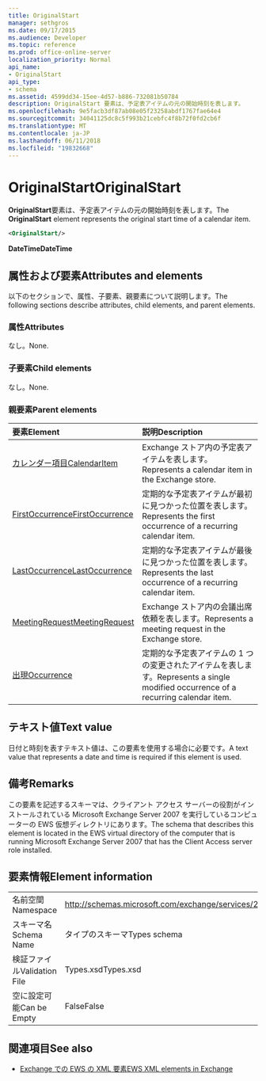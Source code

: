 ```yaml
---
title: OriginalStart
manager: sethgros
ms.date: 09/17/2015
ms.audience: Developer
ms.topic: reference
ms.prod: office-online-server
localization_priority: Normal
api_name:
- OriginalStart
api_type:
- schema
ms.assetid: 4599dd34-15ee-4d57-b886-732081b50784
description: OriginalStart 要素は、予定表アイテムの元の開始時刻を表します。
ms.openlocfilehash: 9e5facb3df87ab08e05f23258abdf1767fae64e4
ms.sourcegitcommit: 34041125dc8c5f993b21cebfc4f8b72f0fd2cb6f
ms.translationtype: MT
ms.contentlocale: ja-JP
ms.lasthandoff: 06/11/2018
ms.locfileid: "19832668"
---
```

# <a name="originalstart"></a><span data-ttu-id="cd3aa-103">OriginalStart</span><span class="sxs-lookup"><span data-stu-id="cd3aa-103">OriginalStart</span></span>

<span data-ttu-id="cd3aa-104">**OriginalStart**要素は、予定表アイテムの元の開始時刻を表します。</span><span class="sxs-lookup"><span data-stu-id="cd3aa-104">The **OriginalStart** element represents the original start time of a calendar item.</span></span> 
  
```xml
<OriginalStart/>
```

 <span data-ttu-id="cd3aa-105">**DateTime**</span><span class="sxs-lookup"><span data-stu-id="cd3aa-105">**DateTime**</span></span>
## <a name="attributes-and-elements"></a><span data-ttu-id="cd3aa-106">属性および要素</span><span class="sxs-lookup"><span data-stu-id="cd3aa-106">Attributes and elements</span></span>

<span data-ttu-id="cd3aa-107">以下のセクションで、属性、子要素、親要素について説明します。</span><span class="sxs-lookup"><span data-stu-id="cd3aa-107">The following sections describe attributes, child elements, and parent elements.</span></span>
  
### <a name="attributes"></a><span data-ttu-id="cd3aa-108">属性</span><span class="sxs-lookup"><span data-stu-id="cd3aa-108">Attributes</span></span>

<span data-ttu-id="cd3aa-109">なし。</span><span class="sxs-lookup"><span data-stu-id="cd3aa-109">None.</span></span>
  
### <a name="child-elements"></a><span data-ttu-id="cd3aa-110">子要素</span><span class="sxs-lookup"><span data-stu-id="cd3aa-110">Child elements</span></span>

<span data-ttu-id="cd3aa-111">なし。</span><span class="sxs-lookup"><span data-stu-id="cd3aa-111">None.</span></span>
  
### <a name="parent-elements"></a><span data-ttu-id="cd3aa-112">親要素</span><span class="sxs-lookup"><span data-stu-id="cd3aa-112">Parent elements</span></span>

|<span data-ttu-id="cd3aa-113">**要素**</span><span class="sxs-lookup"><span data-stu-id="cd3aa-113">**Element**</span></span>|<span data-ttu-id="cd3aa-114">**説明**</span><span class="sxs-lookup"><span data-stu-id="cd3aa-114">**Description**</span></span>|
|:-----|:-----|
|[<span data-ttu-id="cd3aa-115">カレンダー項目</span><span class="sxs-lookup"><span data-stu-id="cd3aa-115">CalendarItem</span></span>](calendaritem.md) <br/> |<span data-ttu-id="cd3aa-116">Exchange ストア内の予定表アイテムを表します。</span><span class="sxs-lookup"><span data-stu-id="cd3aa-116">Represents a calendar item in the Exchange store.</span></span>  <br/> |
|[<span data-ttu-id="cd3aa-117">FirstOccurrence</span><span class="sxs-lookup"><span data-stu-id="cd3aa-117">FirstOccurrence</span></span>](firstoccurrence.md) <br/> |<span data-ttu-id="cd3aa-118">定期的な予定表アイテムが最初に見つかった位置を表します。</span><span class="sxs-lookup"><span data-stu-id="cd3aa-118">Represents the first occurrence of a recurring calendar item.</span></span>  <br/> |
|[<span data-ttu-id="cd3aa-119">LastOccurrence</span><span class="sxs-lookup"><span data-stu-id="cd3aa-119">LastOccurrence</span></span>](lastoccurrence.md) <br/> |<span data-ttu-id="cd3aa-120">定期的な予定表アイテムが最後に見つかった位置を表します。</span><span class="sxs-lookup"><span data-stu-id="cd3aa-120">Represents the last occurrence of a recurring calendar item.</span></span>  <br/> |
|[<span data-ttu-id="cd3aa-121">MeetingRequest</span><span class="sxs-lookup"><span data-stu-id="cd3aa-121">MeetingRequest</span></span>](meetingrequest.md) <br/> |<span data-ttu-id="cd3aa-122">Exchange ストア内の会議出席依頼を表します。</span><span class="sxs-lookup"><span data-stu-id="cd3aa-122">Represents a meeting request in the Exchange store.</span></span>  <br/> |
|[<span data-ttu-id="cd3aa-123">出現</span><span class="sxs-lookup"><span data-stu-id="cd3aa-123">Occurrence</span></span>](occurrence.md) <br/> |<span data-ttu-id="cd3aa-124">定期的な予定表アイテムの 1 つの変更されたアイテムを表します。</span><span class="sxs-lookup"><span data-stu-id="cd3aa-124">Represents a single modified occurrence of a recurring calendar item.</span></span>  <br/> |
   
## <a name="text-value"></a><span data-ttu-id="cd3aa-125">テキスト値</span><span class="sxs-lookup"><span data-stu-id="cd3aa-125">Text value</span></span>

<span data-ttu-id="cd3aa-126">日付と時刻を表すテキスト値は、この要素を使用する場合に必要です。</span><span class="sxs-lookup"><span data-stu-id="cd3aa-126">A text value that represents a date and time is required if this element is used.</span></span>
  
## <a name="remarks"></a><span data-ttu-id="cd3aa-127">備考</span><span class="sxs-lookup"><span data-stu-id="cd3aa-127">Remarks</span></span>

<span data-ttu-id="cd3aa-128">この要素を記述するスキーマは、クライアント アクセス サーバーの役割がインストールされている Microsoft Exchange Server 2007 を実行しているコンピューターの EWS 仮想ディレクトリにあります。</span><span class="sxs-lookup"><span data-stu-id="cd3aa-128">The schema that describes this element is located in the EWS virtual directory of the computer that is running Microsoft Exchange Server 2007 that has the Client Access server role installed.</span></span>
  
## <a name="element-information"></a><span data-ttu-id="cd3aa-129">要素情報</span><span class="sxs-lookup"><span data-stu-id="cd3aa-129">Element information</span></span>

|||
|:-----|:-----|
|<span data-ttu-id="cd3aa-130">名前空間</span><span class="sxs-lookup"><span data-stu-id="cd3aa-130">Namespace</span></span>  <br/> |http://schemas.microsoft.com/exchange/services/2006/types  <br/> |
|<span data-ttu-id="cd3aa-131">スキーマ名</span><span class="sxs-lookup"><span data-stu-id="cd3aa-131">Schema Name</span></span>  <br/> |<span data-ttu-id="cd3aa-132">タイプのスキーマ</span><span class="sxs-lookup"><span data-stu-id="cd3aa-132">Types schema</span></span>  <br/> |
|<span data-ttu-id="cd3aa-133">検証ファイル</span><span class="sxs-lookup"><span data-stu-id="cd3aa-133">Validation File</span></span>  <br/> |<span data-ttu-id="cd3aa-134">Types.xsd</span><span class="sxs-lookup"><span data-stu-id="cd3aa-134">Types.xsd</span></span>  <br/> |
|<span data-ttu-id="cd3aa-135">空に設定可能</span><span class="sxs-lookup"><span data-stu-id="cd3aa-135">Can be Empty</span></span>  <br/> |<span data-ttu-id="cd3aa-136">False</span><span class="sxs-lookup"><span data-stu-id="cd3aa-136">False</span></span>  <br/> |
   
## <a name="see-also"></a><span data-ttu-id="cd3aa-137">関連項目</span><span class="sxs-lookup"><span data-stu-id="cd3aa-137">See also</span></span>



- [<span data-ttu-id="cd3aa-138">Exchange での EWS の XML 要素</span><span class="sxs-lookup"><span data-stu-id="cd3aa-138">EWS XML elements in Exchange</span></span>](ews-xml-elements-in-exchange.md)

